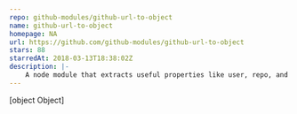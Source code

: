 ```yaml
---
repo: github-modules/github-url-to-object
name: github-url-to-object
homepage: NA
url: https://github.com/github-modules/github-url-to-object
stars: 88
starredAt: 2018-03-13T18:38:02Z
description: |-
    A node module that extracts useful properties like user, repo, and branch from various flavors of GitHub URLs.
---
```


[object Object]
